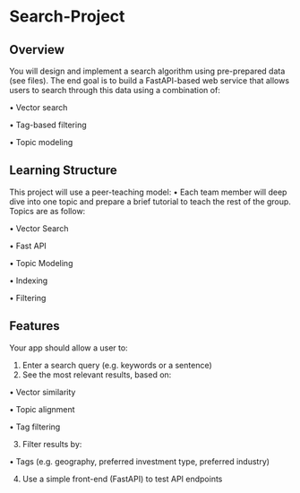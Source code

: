 # Search-Project

## Overview

You will design and implement a search algorithm using pre-prepared data (see files). The end goal is to build a FastAPI-based web service that allows users to search through this data using a combination of:
	
 • Vector search
	
 • Tag-based filtering
	
 • Topic modeling

## Learning Structure

This project will use a peer-teaching model:
• Each team member will deep dive into one topic and prepare a brief tutorial to teach the rest of the group. Topics are as follow:

• Vector Search

• Fast API

• Topic Modeling

• Indexing

• Filtering

## Features

Your app should allow a user to:
1. Enter a search query (e.g. keywords or a sentence)
2. See the most relevant results, based on:
   
• Vector similarity

• Topic alignment

• Tag filtering

3. Filter results by:

• Tags (e.g. geography, preferred investment type, preferred industry)

4. Use a simple front-end (FastAPI) to test API endpoints
